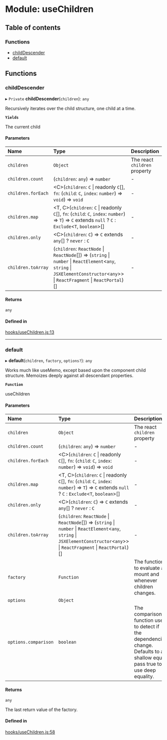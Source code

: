 # Module: useChildren

## Table of contents

### Functions

- [childDescender](useChildren.md#childdescender)
- [default](useChildren.md#default)

## Functions

### childDescender

▸ `Private` **childDescender**(`children`): `any`

Recursively iterates over the child structure, one child at a time.

**`Yields`**

The current child

#### Parameters

| Name | Type | Description |
| :------ | :------ | :------ |
| `children` | `Object` | The react `children` property |
| `children.count` | (`children`: `any`) => `number` | - |
| `children.forEach` | <C\>(`children`: `C` \| readonly `C`[], `fn`: (`child`: `C`, `index`: `number`) => `void`) => `void` | - |
| `children.map` | <T, C\>(`children`: `C` \| readonly `C`[], `fn`: (`child`: `C`, `index`: `number`) => `T`) => `C` extends ``null`` ? `C` : `Exclude`<`T`, `boolean`\>[] | - |
| `children.only` | <C\>(`children`: `C`) => `C` extends `any`[] ? `never` : `C` | - |
| `children.toArray` | (`children`: `ReactNode` \| `ReactNode`[]) => (`string` \| `number` \| `ReactElement`<`any`, `string` \| `JSXElementConstructor`<`any`\>\> \| `ReactFragment` \| `ReactPortal`)[] | - |

#### Returns

`any`

#### Defined in

[hooks/useChildren.js:13](https://github.com/Twipped/hooks/blob/86a2b07/hooks/useChildren.js#L13)

___

### default

▸ **default**(`children`, `factory`, `options?`): `any`

Works much like useMemo, except based upon the component child structure.
Memoizes deeply against all descendant properties.

**`Function`**

useChildren

#### Parameters

| Name | Type | Description |
| :------ | :------ | :------ |
| `children` | `Object` | The react `children` property |
| `children.count` | (`children`: `any`) => `number` | - |
| `children.forEach` | <C\>(`children`: `C` \| readonly `C`[], `fn`: (`child`: `C`, `index`: `number`) => `void`) => `void` | - |
| `children.map` | <T, C\>(`children`: `C` \| readonly `C`[], `fn`: (`child`: `C`, `index`: `number`) => `T`) => `C` extends ``null`` ? `C` : `Exclude`<`T`, `boolean`\>[] | - |
| `children.only` | <C\>(`children`: `C`) => `C` extends `any`[] ? `never` : `C` | - |
| `children.toArray` | (`children`: `ReactNode` \| `ReactNode`[]) => (`string` \| `number` \| `ReactElement`<`any`, `string` \| `JSXElementConstructor`<`any`\>\> \| `ReactFragment` \| `ReactPortal`)[] | - |
| `factory` | `Function` | The function to evaluate at mount and whenever children changes. |
| `options` | `Object` |  |
| `options.comparison` | `boolean` | The comparison function used to detect if the dependencies change. Defaults to a shallow equal, pass true to use deep equality. |

#### Returns

`any`

The last return value of the factory.

#### Defined in

[hooks/useChildren.js:58](https://github.com/Twipped/hooks/blob/86a2b07/hooks/useChildren.js#L58)
